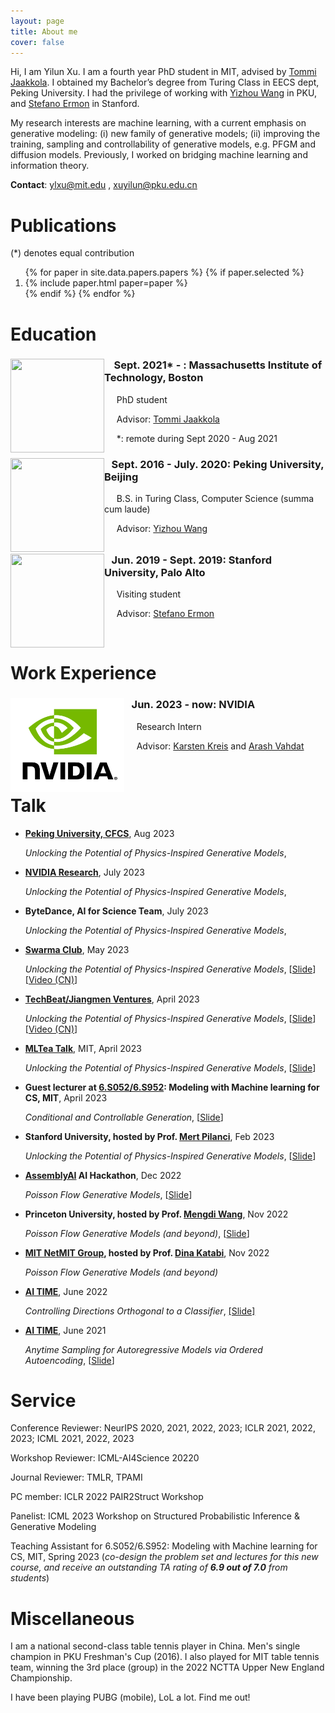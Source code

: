 ```yaml
---
layout: page
title: About me 
cover: false
---
```


Hi, I am Yilun Xu. I am a fourth year PhD student in MIT, advised by [Tommi Jaakkola](https://people.csail.mit.edu/tommi/tommi.html). I obtained my Bachelor’s degree from Turing Class in EECS dept, Peking University. I had the privilege of working with [Yizhou Wang](http://cfcs.pku.edu.cn/faculty/adjunct/wangyizhou/index.htm) in PKU, and [Stefano Ermon](https://cs.stanford.edu/~ermon/) in Stanford.
 
My research interests are machine learning, with a current emphasis on generative modeling: (i) new family of generative models; (ii) improving the training, sampling and controllability of generative models, e.g. PFGM and diffusion models. Previously, I worked on bridging machine learning and information theory.

**Contact**: ylxu@mit.edu , xuyilun@pku.edu.cn

# Publications 
(*) denotes equal contribution

<ol reversed>
{% for paper in site.data.papers.papers %}
  {% if paper.selected %}
  <li>
  {% include paper.html paper=paper %}
  </li>
  {% endif %}
{% endfor %}
</ol>



# Education

<div style="clear: both;">
  <div style="float: left; margin-right 1em;">
    <img src="/assets/img/mit.png" alt="" width="150" height="150">
  </div>
  <div>
    <h3>&nbsp;&nbsp;&nbsp; Sept. 2021* - : Massachusetts Institute of Technology, Boston</h3>
    <p>&nbsp;&nbsp;&nbsp;&nbsp;&nbsp;PhD student</p>
    <p> &nbsp;&nbsp;&nbsp;&nbsp; Advisor: <a href="https://people.csail.mit.edu/tommi/tommi.html">Tommi Jaakkola</a> </p>
    <p>      &nbsp;&nbsp;&nbsp;&nbsp; *: remote during Sept 2020 - Aug 2021</p>
  </div>
</div>

<div style="clear: both;">
  <div style="float: left; margin-right 1em;">
    <img src="/assets/img/pku.png" alt="" width="150" height="150">
  </div>
  <div>
    <h3>&nbsp;&nbsp;&nbsp;Sept. 2016 - July. 2020: Peking University, Beijing</h3>
    <p>&nbsp;&nbsp;&nbsp;&nbsp;&nbsp;B.S. in Turing Class, Computer Science (summa cum laude)</p>
    <p> &nbsp;&nbsp;&nbsp;&nbsp;&nbsp;Advisor: <a href="http://cfcs.pku.edu.cn/faculty/adjunct/wangyizhou/index.htm">Yizhou Wang</a> </p>
  </div>
</div>

<div style="clear: both;">
  <div style="float: left; margin-right 1em;">
    <img src="/assets/img/stanford.png" alt="" width="150" height="150">
  </div>
  <div>
    <h3>&nbsp;&nbsp;&nbsp;Jun. 2019 - Sept. 2019: Stanford University, Palo Alto</h3>
    <p>&nbsp;&nbsp;&nbsp;&nbsp;&nbsp;Visiting student</p>
    <p> &nbsp;&nbsp;&nbsp;&nbsp;&nbsp;Advisor: <a href="https://cs.stanford.edu/~ermon/">Stefano Ermon</a> </p>
  </div>
</div>
<br/>

# Work Experience 

<div style="clear: both;">
  <div style="float: left; margin-right 1em;">
    <img src="/assets/img/nvidia.png" alt="" width="182" height="150">
  </div>
  <div>
    <h3>&nbsp;&nbsp;&nbsp;Jun. 2023 - now: NVIDIA </h3>
    <p>&nbsp;&nbsp;&nbsp;&nbsp;&nbsp;Research Intern </p>
    <p> &nbsp;&nbsp;&nbsp;&nbsp;&nbsp;Advisor: <a href="https://karstenkreis.github.io">Karsten Kreis</a> and <a href="http://latentspace.cc">Arash Vahdat</a> </p>
  </div>
</div>
<br/>

# Talk


- **[Peking University, CFCS](https://cfcs.pku.edu.cn/english/)**, Aug 2023

    *Unlocking the Potential of Physics-Inspired Generative Models*,

- **[NVIDIA Research](https://www.nvidia.com/en-us/research/)**, July 2023

    *Unlocking the Potential of Physics-Inspired Generative Models*, 

- **ByteDance, AI for Science Team**, July 2023

    *Unlocking the Potential of Physics-Inspired Generative Models*, 

- **[Swarma Club](https://swarma.org)**, May 2023

    *Unlocking the Potential of Physics-Inspired Generative Models*, [[Slide](https://www.dropbox.com/s/0cgacob54vw7boe/jizhi_5_13_22.pptx?dl=0)]  [[Video (CN)](https://www.bilibili.com/video/BV17g4y1V7wY/?spm_id_from=333.337.search-card.all.click)]

- **[TechBeat/Jiangmen Ventures](https://www.techbeat.net)**, April 2023

    *Unlocking the Potential of Physics-Inspired Generative Models*, [[Slide](https://www.dropbox.com/s/0cgacob54vw7boe/jizhi_5_13_22.pptx?dl=0)] [[Video (CN)](https://www.bilibili.com/video/BV1HV4y167q1/?spm_id_from=333.337.search-card.all.click)]

- **[MLTea Talk](https://mlxmit.mit.edu/ml-tea-talks)**, MIT, April 2023

    *Unlocking the Potential of Physics-Inspired Generative Models*, [[Slide](https://www.dropbox.com/s/0cgacob54vw7boe/jizhi_5_13_22.pptx?dl=0)]

- **Guest lecturer at [6.S052/6.S952](https://www.eecs.mit.edu/academics/subject-updates/subject-updates-spring-2023/): Modeling with Machine learning for CS, MIT**, April 2023

    *Conditional and Controllable Generation*, [[Slide](https://www.dropbox.com/s/5vgzmmkc59846uu/lecture9.key?dl=0)]

- **Stanford University, hosted by Prof. [Mert Pilanci](https://web.stanford.edu/~pilanci/)**, Feb 2023

    *Unlocking the Potential of Physics-Inspired Generative Models*, [[Slide](https://www.dropbox.com/scl/fi/6p0av7cak0yp59g0zt32z/Mert_group.pptx?dl=0&rlkey=ix5smfxcio8snzbck2odpod5q)]

- **[AssemblyAI](https://www.assemblyai.com) AI Hackathon**,
Dec 2022

    *Poisson Flow Generative Models*, [[Slide](https://www.dropbox.com/scl/fi/kf4xei8mahx8uwuxdzxaj/assembly-ai.pptx?dl=0&rlkey=cjuuayvv672nk9t7vy1jgf8gc)]

- **Princeton University, hosted by Prof. [Mengdi Wang](https://mwang.princeton.edu)**,
Nov 2022

    *Poisson Flow Generative Models (and beyond)*, [[Slide](https://www.dropbox.com/scl/fi/wn13m59v28ts5heolr0qv/mengdi_group.pptx?dl=0&rlkey=7sxw47b6i0jdvroisg586o92s)]

- **[MIT NetMIT Group](http://groups.csail.mit.edu/netmit/wordpress/), hosted by Prof. [Dina Katabi](https://people.csail.mit.edu/dina/)**,
Nov 2022 

    *Poisson Flow Generative Models (and beyond)*

- **[AI TIME](http://aitime.cn/)**, June 2022 

    *Controlling Directions Orthogonal to a Classifier*, [[Slide]](https://www.dropbox.com/scl/fi/txtz6pwr6xfarg3fetpzb/orthogonal_classifier_ai_times.pptx?dl=0&rlkey=n3p1nxeq8sso0jui9r3xraggh)

- **[AI TIME](http://aitime.cn/)**, June 2021

    *Anytime Sampling for Autoregressive Models via Ordered Autoencoding*, [[Slide](https://www.dropbox.com/scl/fi/m4ulvedtz2e7stnxgydcw/anytime_paper_aitimes.pptx?dl=0&rlkey=7ls7dfcgpq3s64rgkgxarvzld)]


# Service 

Conference Reviewer: NeurIPS 2020, 2021, 2022, 2023; ICLR 2021, 2022, 2023; ICML 2021, 2022, 2023

Workshop Reviewer: ICML-AI4Science 20220

Journal Reviewer: TMLR, TPAMI

PC member: ICLR 2022 PAIR2Struct Workshop

Panelist: ICML 2023 Workshop on Structured Probabilistic Inference & Generative Modeling

Teaching Assistant for 6.S052/6.S952: Modeling with Machine learning for CS, MIT, Spring 2023 (*co-design the problem set and lectures for this new course, and receive an outstanding TA rating of **6.9 out of 7.0** from students*)

# Miscellaneous

I am a national second-class table tennis player in China. Men's single champion in PKU Freshman's Cup (2016). I also played for MIT table tennis team, winning the 3rd place (group) in the 2022 NCTTA Upper New England Championship. 

I have been playing PUBG (mobile), LoL a lot. Find me out! 
